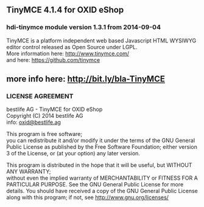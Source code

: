 ## TinyMCE 4.1.4 for OXID eShop
### hdi-tinymce module version 1.3.1 from 2014-09-04
TinyMCE is a platform independent web based Javascript HTML WYSIWYG editor control released as Open Source under LGPL.  
More information here: http://www.tinymce.com/  
and here: https://github.com/tinymce

## more info here: http://bit.ly/bla-TinyMCE

### LICENSE AGREEMENT 
   bestlife AG - TinyMCE for OXID eShop  
   Copyright (C) 2014  bestlife AG  
   info:  oxid@bestlife.ag  
  
   This program is free software;  
   you can redistribute it and/or modify it under the terms of the GNU General Public License as published by the Free Software Foundation;
   either version 3 of the License, or (at your option) any later version.
  
   This program is distributed in the hope that it will be useful, but WITHOUT ANY WARRANTY;  
   without even the implied warranty of MERCHANTABILITY or FITNESS FOR A PARTICULAR PURPOSE. See the GNU General Public License for more details.
   You should have received a copy of the GNU General Public License along with this program; if not, see <http://www.gnu.org/licenses/>
